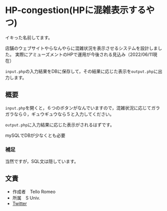 # HP-congestion(HPに混雑表示するやつ)

イキった名前してます。

店舗のウェブサイトやらなんやらに混雑状況を表示させるシステムを設計しました。
実際にアミューズメントのHPで運用が今後される見込み（2022/06/11現在）

`input.php`の入力結果をDBに保存して，その結果に応じた表示を`output.php`に出力します。

## 概要

`input.php`を開くと，６つのボタンがなんでいますので，混雑状況に応じてガラガラなら０，ギュウギュウなら５と入力してください。

`output.php`に入力結果に応じた表示がされるはずです。

mySQLでDBが少なくとも必要

### 補足

当然ですが，SQL文は隠しています。


## 文責

* 作成者　Tello Romeo
* 所属　S Univ.
* [Twitter](https://twitter.com/rnanaoplusmkai1)
